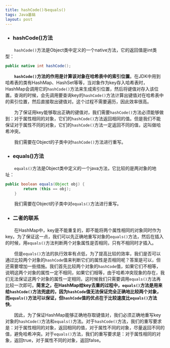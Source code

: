```yaml
---
title: hashCode()与equals()
tags: Java基础
layout: post
---
```


* ### hashCode()方法

　　`hashCode()`方法是Object类中定义的一个native方法，它的返回值是int类型：

```java
public native int hashCode();
```

　　**`hashCode()`方法的作用是计算该对象在哈希表中的索引位置**。在JDK中用到哈希表的类有HashMap、HashSet等等，当对象作为key存入哈希表时，HashMap会调用它的`hashCode()`方法来生成索引位置，然后将键值对存入该位置。查询的时候，会先调用要查询key的`hashCode()`方法计算出键值对在哈希表中的索引位置，然后直接取出键值对。这个过程不需要遍历，因此效率很高。

　　为了保证用key能够取出正确的键值对，我们需要`hashCode()`方法必须能够做到：对于属性相同的对象，它们的`hashCode()`方法返回相同的值。但是我们不能保证对于属性不同的对象，它们的`hashCode()`方法一定返回不同的值，这叫做哈希冲突。

　　我们需要在Object的子类中对`hashCode()`方法进行重写。

* ### equals()方法

　　`equals()`方法是Object类中定义的一个java方法，它比较的是两对象的地址：

```java
public boolean equals(Object obj) {
        return (this == obj);
    }
```

　　我们需要在Object的子类中对`equals()`方法进行重写。

* ### 二者的联系

　　在HashMap中，key是不能重复的，即不能将两个属性相同的对象同时作为key。为了保证这一点，我们可以先正确地重写对象的`equals()`方法，然后在插入的时候，用`equals()`方法判断两个对象属性是否相同，只有不相同时才插入。

　　但是`equals()`方法的执行效率有点低，为了提高比较的效率，我们是否可以通过比较两个对象的`hashCode`值来判断它们的属性是否相同呢？答案是可以，但还需要增加一些措施。我们首先比较两个对象的`hashCode`值，如果它们不相等，说明这两个对象的属性一定不相同，如果它们相等，由于哈希冲突现象的存在，我们无法保证这两个对象的属性一定相同，这时候我们只需要调用`equals()`方法再比较一次即可。**简言之，在HashMap给key去重的过程中，`equals()`方法是用来给`hashCode()`方法兜底的，因为`hashCode`值无法保证完全正确地比较两个对象，而`equals()`方法可以保证，但`hashCode`值的优点在于比较速度比`equals()`方法快**。

　　因此，为了保证HashMap能够正确地存取键值对，我们必须正确地重写key对象的`hashCode()`方法和`equals()`方法。对于`hashCode()`方法，我们的重写要求是：对于属性相同的对象，返回相同的值，对于属性不同的对象，尽量返回不同的值，避免哈希冲突。对于`equals()`方法，我们的重写要求是：对于属性相同的对象，返回true，对于属性不同的对象，返回false。